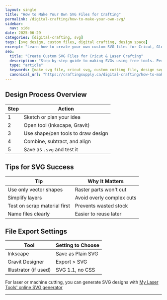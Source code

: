 ```yaml
---
layout: single
title: "How to Make Your Own SVG Files for Crafting"
permalink: /digital-crafting/how-to-make-your-own-svg/
sidebar:
  nav: side
date: 2025-06-29
categories: [digital-crafting, svg]
tags: [svg design, custom files, digital crafting, design space]
excerpt: "Learn how to create your own custom SVG files for Cricut, Glowforge, or laser cutting using beginner-friendly design tools."
seo:
  title: "Create Custom SVG Files for Cricut & Laser Crafting"
  description: "Step-by-step guide to making SVGs using free tools. Perfect for digital crafting, vinyl cutting, and laser engraving."
  type: "article"
  keywords: [make svg file, cricut svg, custom cutting file, design svg free]
  canonical_url: "https://craftingsupply.ca/digital-crafting/how-to-make-your-own-svg/"
---
```


## Design Process Overview

| Step | Action |
|------|--------|
| 1 | Sketch or plan your idea |
| 2 | Open tool (Inkscape, Gravit) |
| 3 | Use shape/pen tools to draw design |
| 4 | Combine, subtract, and align |
| 5 | Save as `.svg` and test it |

## Tips for SVG Success

| Tip | Why It Matters |
|-----|----------------|
| Use only vector shapes | Raster parts won't cut |
| Simplify layers | Avoid overly complex cuts |
| Test on scrap material first | Prevents wasted stock |
| Name files clearly | Easier to reuse later |

## File Export Settings

| Tool | Setting to Choose |
|------|-------------------|
| Inkscape | Save as Plain SVG |
| Gravit Designer | Export > SVG |
| Illustrator (if used) | SVG 1.1, no CSS |

For laser or machine cutting, you can generate SVG designs with <a href="https://mylasertools.com" target="_blank" rel="noopener noreferrer">My Laser Tools' online SVG generator

---
